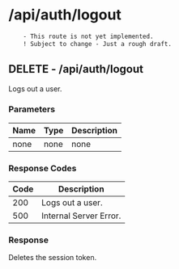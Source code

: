 # /api/auth/logout

```diff
    - This route is not yet implemented.
    ! Subject to change - Just a rough draft.
```

## DELETE - /api/auth/logout

Logs out a user.

### Parameters

| Name | Type | Description |
|------|------|-------------|
| none | none | none        |

### Response Codes

| Code | Description             |
|------|-------------------------|
| 200  | Logs out a user.        |
| 500  | Internal Server Error.  |

### Response

Deletes the session token.